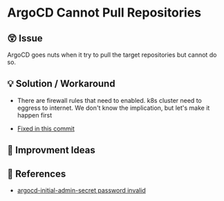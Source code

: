 # ArgoCD Cannot Pull Repositories

## 😲 Issue

ArgoCD goes nuts when it try to pull the target repositories but cannot do so.


## 💡 Solution / Workaround

* There are firewall rules that need to enabled. k8s cluster need to eggress to internet. We don't know the implication, but let's make it happen first

* [Fixed in this commit](https://github.com/project-garden/project-garden-infra/commit/df4ba6b76ed420d3f3e4eb215f0c1855cfa20434)

## 🚀 Improvment Ideas

## 📖 References

* [argocd-initial-admin-secret password invalid](https://github.com/argoproj/argo-cd/issues/10708)